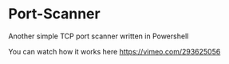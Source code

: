 # Port-Scanner
Another simple TCP port scanner written in Powershell

You can watch how it works here https://vimeo.com/293625056
